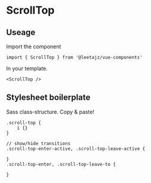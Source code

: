 # ScrollTop

## Useage
Import the component
```
import { ScrollTop } from '@leetajz/vue-components'
```

In your template.
```
<ScrollTop />
```

## Stylesheet boilerplate
Sass class-structure. Copy & paste!
```
.scroll-top {
    i {}
}

// show/hide transitions
.scroll-top-enter-active, .scroll-top-leave-active {

}
.scroll-top-enter, .scroll-top-leave-to {

}
```

